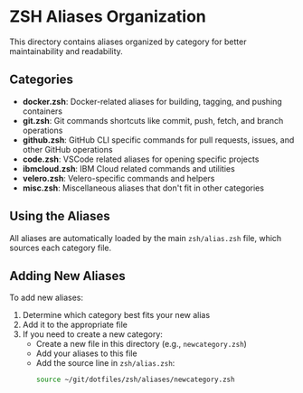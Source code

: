 # ZSH Aliases Organization

This directory contains aliases organized by category for better maintainability and readability.

## Categories

- **docker.zsh**: Docker-related aliases for building, tagging, and pushing containers
- **git.zsh**: Git commands shortcuts like commit, push, fetch, and branch operations
- **github.zsh**: GitHub CLI specific commands for pull requests, issues, and other GitHub operations
- **code.zsh**: VSCode related aliases for opening specific projects
- **ibmcloud.zsh**: IBM Cloud related commands and utilities
- **velero.zsh**: Velero-specific commands and helpers
- **misc.zsh**: Miscellaneous aliases that don't fit in other categories

## Using the Aliases

All aliases are automatically loaded by the main `zsh/alias.zsh` file, which sources each category file.

## Adding New Aliases

To add new aliases:

1. Determine which category best fits your new alias
2. Add it to the appropriate file
3. If you need to create a new category:
   - Create a new file in this directory (e.g., `newcategory.zsh`)
   - Add your aliases to this file
   - Add the source line in `zsh/alias.zsh`:
     ```zsh
     source ~/git/dotfiles/zsh/aliases/newcategory.zsh

